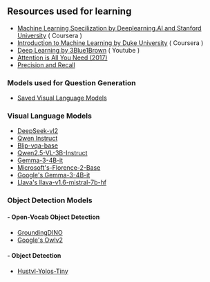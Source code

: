 ## Resources used for learning 
- [Machine Learning Specilization by Deeplearning.AI and Stanford University](https://www.coursera.org/specializations/machine-learning-introduction) ( Coursera )
- [Introduction to Machine Learning by Duke University](https://www.coursera.org/learn/machine-learning-duke) ( Coursera )
- [Deep Learning by 3Blue1Brown](https://www.youtube.com/watch?v=aircAruvnKk&list=PLZHQObOWTQDNU6R1_67000Dx_ZCJB-3pi&index=1&pp=iAQB) ( Youtube )
- [Attention is All You Need (2017)](https://arxiv.org/abs/1706.03762)
- [Precision and Recall](#https://scikit-learn.org/stable/auto_examples/model_selection/plot_precision_recall.html)
### Models used for Question Generation
- [Saved Visual Language Models](https://github.com/DCMZ88/internship/tree/main/Week%206/Models)
### Visual Language Models 
- [DeepSeek-vl2](https://github.com/deepseek-ai/DeepSeek-VL2)
- [Qwen Instruct](https://huggingface.co/Qwen/Qwen2-VL-2B-Instruct)
- [Blip-vqa-base](https://huggingface.co/Salesforce/blip-vqa-base)
- [Qwen2.5-VL-3B-Instruct](https://huggingface.co/Qwen/Qwen2.5-VL-3B-Instruct)
- [Gemma-3-4B-it](https://huggingface.co/google/gemma-3-4b-it)
- [Microsoft's-Florence-2-Base](https://huggingface.co/microsoft/Florence-2-base)
- [Google's Gemma-3-4B-it](https://huggingface.co/google/gemma-3-4b-it)
- [Llava's llava-v1.6-mistral-7b-hf](https://huggingface.co/llava-hf/llava-v1.6-mistral-7b-hf)
### Object Detection Models 
#### - Open-Vocab Object Detection
- [GroundingDINO](https://github.com/IDEA-Research/GroundingDINO/tree/main)
- [Google's Owlv2](https://huggingface.co/google/owlv2-base-patch16-ensemble)
#### - Object Detection
- [Hustvl-Yolos-Tiny](https://huggingface.co/hustvl/yolos-tiny)

